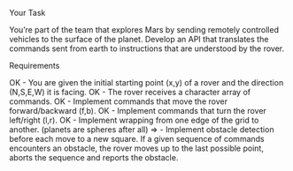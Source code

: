 Your Task

You’re part of the team that explores Mars by sending remotely controlled vehicles to the surface of the planet. 
Develop an API that translates the commands sent from earth to instructions that are understood by the rover.

Requirements

OK - You are given the initial starting point (x,y) of a rover 
and the direction (N,S,E,W) it is facing.
OK - The rover receives a character array of commands.
OK - Implement commands that move the rover forward/backward (f,b).
OK - Implement commands that turn the rover left/right (l,r).
OK - Implement wrapping from one edge of the grid to another. (planets are spheres after all)
=> - Implement obstacle detection before each move to a new square. 
If a given sequence of commands encounters an obstacle, 
the rover moves up to the last possible point, 
aborts the sequence and reports the obstacle.
